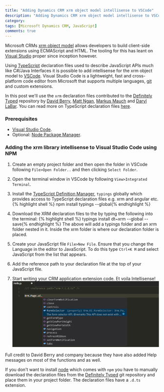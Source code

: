 ```yaml
---
title: "Adding Dynamics CRM xrm object model intellisense to VSCode"
description: "Adding Dynamics CRM xrm object model intellisense to VSCode"
category: 
tags: [Microsoft Dynamics CRM, JavaScript]
comments: true
---
```



Microsoft CRMs [xrm object model](https://msdn.microsoft.com/en-us/library/gg328474.aspx) allows developers to build client-side extensions using ECMAScript and HTML. The tooling for this has leant on [Visual Studio](https://visualstudio.com) proper since inception however. 

Using [TypeScript](https://www.typescriptlang.org) declaration files used to describe JavaScript APIs much like C#/Java Interfaces it is possible to add intellisense for the xrm object model to [VSCode](https://code.visualstudio.com). Visual Studio Code is a lightweight, fast and cross-platform code editor from Microsoft that supports multiple languages, [git](https://git-scm.com) and custom extensions.

In this post we'll use the `xrm` declaration files contributed to the [Definitely Typed](http://definitelytyped.org) repository by [David Berry](https://github.com/6ix4our/), [Matt Ngan](https://github.com/mattngan/), [Markus Mauch](https://github.com/markusmauch/) and [Daryl LaBar](https://github.com/daryllabar). You can read more on TypeScript declaration files [here](https://www.typescriptlang.org/docs/handbook/declaration-files/introduction.html).

### Prerequisites

- [Visual Studio Code](https://code.visualstudio.com).
- Optional: [Node Package Manager](https://www.npmjs.com).

### Adding the xrm library intellisense to Visual Studio Code using NPM

1. Create an empty project folder and then open the folder in VSCode following `File>Open Folder..` and then clicking `Select Folder`.
2. Open the terminal window in VSCode by following `View>Integrated Terminal`.
3. Install the [TypeScript Definition Manager](http://tsdpm.org), `typings` globally which provides access to TypeScript declaration files e.g. xrm and angular etc.
    {% highlight shell %}
    npm install typings --global{% endhighlight %}
4. Download the XRM declaration files to the by typing the following into the terminal:
    {% highlight shell %}
    typings install dt~xrm --global --save{% endhighlight %}
The above will add a typings folder and an xrm folder nested in it. Inside the xrm folder is where our declaration folder is placed.

5. Create your JavaScript file `File>New File`. Ensure that you change the Language in the editor to JavaScript. To do this type `Ctrl+K M` and select JavaScript from the list that appears.
6. Add the reference path to your declaration file at the top of your JavaScript file.
7. Start writing your CRM application extension code. Et voila Intellisense!
   ![XRM.page Intellisense in Visual Studio Code](/assets/XRM_intellisense.png)

Full credit to David Berry and company because they have also added Help messages on most of the functions and as well.

If you don't want to install [node](https://nodejs.org) which comes with `npm` you have to manually download the declaration files from the [Definitely Typed](https://github.com/DefinitelyTyped/DefinitelyTyped) git repository and place them in your project folder. The declaration files have a `.d.ts` extension.